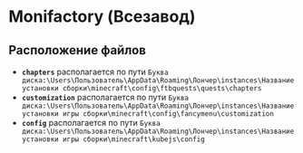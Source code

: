# Monifactory (Всезавод)

## Расположение файлов

- **`chapters`** располагается по пути `Буква диска:\Users\Пользователь\AppData\Roaming\Лончер\instances\Название установки сборки\minecraft\config\ftbquests\quests\chapters`
- **`customization`** располагается по пути `Буква диска:\Users\Пользователь\AppData\Roaming\Лончер\instances\Название установки игры сборки\minecraft\config\fancymenu\customization`
- **`config`** располагается по пути `Буква диска:\Users\Пользователь\AppData\Roaming\Лончер\instances\Название установки игры сборки\minecraft\kubejs\config`